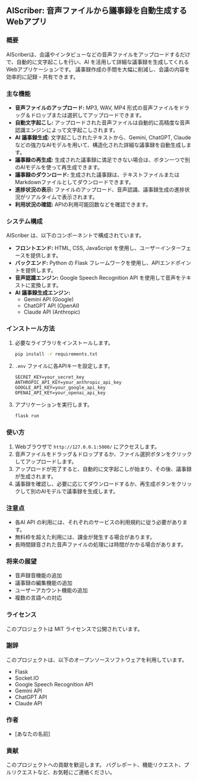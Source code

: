 ## AIScriber: 音声ファイルから議事録を自動生成するWebアプリ

### 概要

AIScriberは、会議やインタビューなどの音声ファイルをアップロードするだけで、自動的に文字起こしを行い、AI を活用して詳細な議事録を生成してくれるWebアプリケーションです。 議事録作成の手間を大幅に削減し、会議の内容を効率的に記録・共有できます。

### 主な機能

* **音声ファイルのアップロード:**  MP3, WAV, MP4 形式の音声ファイルをドラッグ＆ドロップまたは選択してアップロードできます。
* **自動文字起こし:** アップロードされた音声ファイルは自動的に高精度な音声認識エンジンによって文字起こしされます。
* **AI 議事録生成:** 文字起こしされたテキストから、Gemini, ChatGPT, Claude などの強力なAIモデルを用いて、構造化された詳細な議事録を自動生成します。
* **議事録の再生成:** 生成された議事録に満足できない場合は、ボタン一つで別のAIモデルを使って再生成できます。
* **議事録のダウンロード:**  生成された議事録は、テキストファイルまたはMarkdownファイルとしてダウンロードできます。
* **進捗状況の表示:** ファイルのアップロード、音声認識、議事録生成の進捗状況がリアルタイムで表示されます。
* **利用状況の確認:** APIの利用可能回数などを確認できます。

### システム構成

AIScriber は、以下のコンポーネントで構成されています。

* **フロントエンド:** HTML, CSS, JavaScript を使用し、ユーザーインターフェースを提供します。
* **バックエンド:**  Python の Flask フレームワークを使用し、APIエンドポイントを提供します。
* **音声認識エンジン:**  Google Speech Recognition API を使用して音声をテキストに変換します。
* **AI 議事録生成エンジン:** 
    * Gemini API (Google)
    * ChatGPT API (OpenAI)
    * Claude API (Anthropic)

### インストール方法

1.  必要なライブラリをインストールします。
    ```bash
    pip install -r requirements.txt
    ```
2.  `.env` ファイルに各APIキーを設定します。
    ```
    SECRET_KEY=your_secret_key
    ANTHROPIC_API_KEY=your_anthropic_api_key
    GOOGLE_API_KEY=your_google_api_key
    OPENAI_API_KEY=your_openai_api_key
    ```
3.  アプリケーションを実行します。
    ```bash
    flask run
    ```

### 使い方

1. Webブラウザで `http://127.0.0.1:5000/` にアクセスします。
2. 音声ファイルをドラッグ＆ドロップするか、ファイル選択ボタンをクリックしてアップロードします。
3. アップロードが完了すると、自動的に文字起こしが始まり、その後、議事録が生成されます。
4. 議事録を確認し、必要に応じてダウンロードするか、再生成ボタンをクリックして別のAIモデルで議事録を生成します。

### 注意点

* 各AI API の利用には、それぞれのサービスの利用規約に従う必要があります。
* 無料枠を超えた利用には、課金が発生する場合があります。
* 長時間録音された音声ファイルの処理には時間がかかる場合があります。

### 将来の展望

* 音声録音機能の追加
* 議事録の編集機能の追加
* ユーザーアカウント機能の追加
* 複数の言語への対応

### ライセンス

このプロジェクトは MIT ライセンスで公開されています。


### 謝辞

このプロジェクトは、以下のオープンソースソフトウェアを利用しています。

* Flask
* Socket.IO
* Google Speech Recognition API
* Gemini API
* ChatGPT API
* Claude API 

### 作者

* [あなたの名前] 

### 貢献

このプロジェクトへの貢献を歓迎します。  バグレポート、機能リクエスト、プルリクエストなど、お気軽にご連絡ください。 
